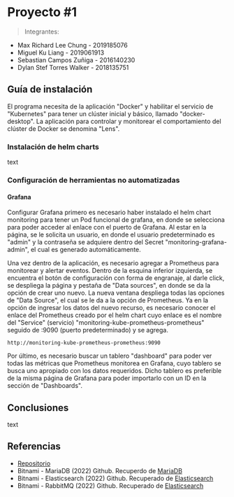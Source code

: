 # Proyecto #1
> Integrantes:
>
>> 
* Max Richard Lee Chung - 2019185076 
* Miguel Ku Liang - 2019061913
* Sebastian Campos Zuñiga - 2016140230
* Dylan Stef Torres Walker - 2018135751

## Guía de instalación
El programa necesita de la aplicación "Docker" y habilitar el servicio de "Kubernetes" para tener un clúster inicial y básico, llamado "docker-desktop". La aplicación para controlar y monitorear el comportamiento del clúster de Docker se denomina "Lens".

### Instalación de helm charts 
text

### Configuración de herramientas no automatizadas
#### Grafana
Configurar Grafana primero es necesario haber instalado el helm chart monitoring para tener un Pod funcional de grafana, en donde se selecciona para poder acceder al enlace con el puerto de Grafana. Al estar en la página, se le solicita un usuario, en donde el usuario predeterminado es "admin" y la contraseña se adquiere dentro del Secret "monitoring-grafana-admin", el cual es generado automáticamente. 

Una vez dentro de la aplicación, es necesario agregar a Prometheus para monitorear y alertar eventos. Dentro de la esquina inferior izquierda, se encuentra el botón de configuracíón con forma de engranaje, al darle click, se despliega la página y pestaña de "Data sources", en donde se da la opción de crear uno nuevo. La nueva ventana despliega todas las opciones de "Data Source", el cual se le da a la opción de Prometheus. Ya en la opción de ingresar los datos del nuevo recurso, es necesario conocer el enlace del Prometheus creado por el helm chart cuyo enlace es el nombre del "Service" (servicio) "monitoring-kube-prometheus-prometheus" seguido de :9090 (puerto predeterminado) y se agrega.

```
http://monitoring-kube-prometheus-prometheus:9090
```

Por último, es necesario buscar un tablero "dashboard" para poder ver todas las métricas que Prometheus monitorea en Grafana, cuyo tablero se busca uno apropiado con los datos requeridos. Dicho tablero es preferible de la misma página de Grafana para poder importarlo con un ID en la sección de "Dashboards". 

## Conclusiones
text

## Referencias
* [Repositorio](https://github.com/StefWalker/BD2-TareaCorta1)
* Bitnami - MariaDB (2022) Github. Recuperdo de [MariaDB](https://github.com/bitnami/charts/tree/master/bitnami/mariadb/)
* Bitnami - Elasticsearch (2022) Github. Recuperado de [Elasticsearch](https://github.com/bitnami/charts/tree/master/bitnami/elasticsearch/)
* Bitnami - RabbitMQ (2022) Github. Recuperado de [Elasticsearch](https://github.com/bitnami/charts/tree/master/bitnami/rabbitmq/)
